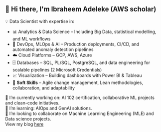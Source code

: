  ## 👋 Hi there, I'm Ibraheem Adeleke (AWS scholar)

💡 Data Scientist with expertise in:
- 📊 Analytics & Data Science – Including Big Data, statistical modelling, and ML workflows
- 🤖 DevOps, MLOps & AI – Production deployments, CI/CD, and automated anomaly detection pipelines
- ☁️ Cloud Platforms – GCP, AWS, Azure
- 🗄️ Databases – SQL, PL/SQL, PostgreSQL, and data engineering for scalable pipelines (2 Microsoft Credentials)
- 📈 Visualization – Building dashboards with Power BI & Tableau
- 🤝 **Soft Skills** – Agile change management, Lean methodologies, collaboration, and adaptability  

🔭 I’m currently working on: AI 102 certification, collaborative ML projects and clean-code initiatives.<br>
🌱 I’m learning: AIOps and GenAI solutions.<br>
👯 I’m looking to collaborate on Machine Learning Engineering (MLE) and Data science projects. <br>
View my blog [here](https://medium.com/@ibmexcel)
